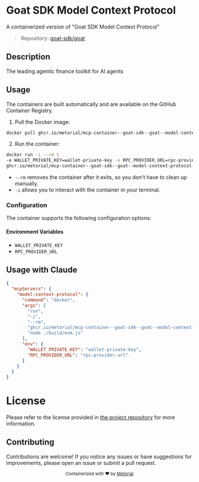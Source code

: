 
# Goat SDK Model Context Protocol

A containerized version of "Goat SDK Model Context Protocol"

> Repository: [goat-sdk/goat](https://github.com/goat-sdk/goat)

## Description

The leading agentic finance toolkit for AI agents


## Usage

The containers are built automatically and are available on the GitHub Container Registry.

1. Pull the Docker image:

```bash
docker pull ghcr.io/metorial/mcp-container--goat-sdk--goat--model-context-protocol
```

2. Run the container:

```bash
docker run -i --rm \ 
-e WALLET_PRIVATE_KEY=wallet-private-key -e RPC_PROVIDER_URL=rpc-provider-url \
ghcr.io/metorial/mcp-container--goat-sdk--goat--model-context-protocol  "node ./build/evm.js"
```

- `--rm` removes the container after it exits, so you don't have to clean up manually.
- `-i` allows you to interact with the container in your terminal.



### Configuration

The container supports the following configuration options:




#### Environment Variables

- `WALLET_PRIVATE_KEY`
- `RPC_PROVIDER_URL`




## Usage with Claude

```json
{
  "mcpServers": {
    "model-context-protocol": {
      "command": "docker",
      "args": [
        "run",
        "-i",
        "--rm",
        "ghcr.io/metorial/mcp-container--goat-sdk--goat--model-context-protocol",
        "node ./build/evm.js"
      ],
      "env": {
        "WALLET_PRIVATE_KEY": "wallet-private-key",
        "RPC_PROVIDER_URL": "rpc-provider-url"
      }
    }
  }
}
```

# License

Please refer to the license provided in [the project repository](https://github.com/goat-sdk/goat) for more information.

## Contributing

Contributions are welcome! If you notice any issues or have suggestions for improvements, please open an issue or submit a pull request.

<div align="center">
  <sub>Containerized with ❤️ by <a href="https://metorial.com">Metorial</a></sub>
</div>
  